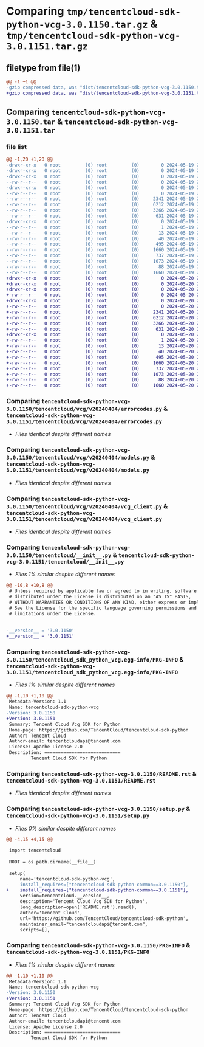 # Comparing `tmp/tencentcloud-sdk-python-vcg-3.0.1150.tar.gz` & `tmp/tencentcloud-sdk-python-vcg-3.0.1151.tar.gz`

## filetype from file(1)

```diff
@@ -1 +1 @@
-gzip compressed data, was "dist/tencentcloud-sdk-python-vcg-3.0.1150.tar", last modified: Sun May 19 21:44:10 2024, max compression
+gzip compressed data, was "dist/tencentcloud-sdk-python-vcg-3.0.1151.tar", last modified: Mon May 20 21:07:13 2024, max compression
```

## Comparing `tencentcloud-sdk-python-vcg-3.0.1150.tar` & `tencentcloud-sdk-python-vcg-3.0.1151.tar`

### file list

```diff
@@ -1,20 +1,20 @@
-drwxr-xr-x   0 root         (0) root         (0)        0 2024-05-19 21:44:10.000000 tencentcloud-sdk-python-vcg-3.0.1150/
-drwxr-xr-x   0 root         (0) root         (0)        0 2024-05-19 21:44:10.000000 tencentcloud-sdk-python-vcg-3.0.1150/tencentcloud/
-drwxr-xr-x   0 root         (0) root         (0)        0 2024-05-19 21:44:10.000000 tencentcloud-sdk-python-vcg-3.0.1150/tencentcloud/vcg/
--rw-r--r--   0 root         (0) root         (0)        0 2024-05-19 21:44:10.000000 tencentcloud-sdk-python-vcg-3.0.1150/tencentcloud/vcg/__init__.py
-drwxr-xr-x   0 root         (0) root         (0)        0 2024-05-19 21:44:10.000000 tencentcloud-sdk-python-vcg-3.0.1150/tencentcloud/vcg/v20240404/
--rw-r--r--   0 root         (0) root         (0)        0 2024-05-19 21:44:10.000000 tencentcloud-sdk-python-vcg-3.0.1150/tencentcloud/vcg/v20240404/__init__.py
--rw-r--r--   0 root         (0) root         (0)     2341 2024-05-19 21:44:10.000000 tencentcloud-sdk-python-vcg-3.0.1150/tencentcloud/vcg/v20240404/errorcodes.py
--rw-r--r--   0 root         (0) root         (0)     6212 2024-05-19 21:44:10.000000 tencentcloud-sdk-python-vcg-3.0.1150/tencentcloud/vcg/v20240404/models.py
--rw-r--r--   0 root         (0) root         (0)     3266 2024-05-19 21:44:10.000000 tencentcloud-sdk-python-vcg-3.0.1150/tencentcloud/vcg/v20240404/vcg_client.py
--rw-r--r--   0 root         (0) root         (0)      631 2024-05-19 21:44:10.000000 tencentcloud-sdk-python-vcg-3.0.1150/tencentcloud/__init__.py
-drwxr-xr-x   0 root         (0) root         (0)        0 2024-05-19 21:44:10.000000 tencentcloud-sdk-python-vcg-3.0.1150/tencentcloud_sdk_python_vcg.egg-info/
--rw-r--r--   0 root         (0) root         (0)        1 2024-05-19 21:44:10.000000 tencentcloud-sdk-python-vcg-3.0.1150/tencentcloud_sdk_python_vcg.egg-info/dependency_links.txt
--rw-r--r--   0 root         (0) root         (0)       13 2024-05-19 21:44:10.000000 tencentcloud-sdk-python-vcg-3.0.1150/tencentcloud_sdk_python_vcg.egg-info/top_level.txt
--rw-r--r--   0 root         (0) root         (0)       40 2024-05-19 21:44:10.000000 tencentcloud-sdk-python-vcg-3.0.1150/tencentcloud_sdk_python_vcg.egg-info/requires.txt
--rw-r--r--   0 root         (0) root         (0)      495 2024-05-19 21:44:10.000000 tencentcloud-sdk-python-vcg-3.0.1150/tencentcloud_sdk_python_vcg.egg-info/SOURCES.txt
--rw-r--r--   0 root         (0) root         (0)     1660 2024-05-19 21:44:10.000000 tencentcloud-sdk-python-vcg-3.0.1150/tencentcloud_sdk_python_vcg.egg-info/PKG-INFO
--rw-r--r--   0 root         (0) root         (0)      737 2024-05-19 21:44:10.000000 tencentcloud-sdk-python-vcg-3.0.1150/README.rst
--rw-r--r--   0 root         (0) root         (0)     1073 2024-05-19 21:44:10.000000 tencentcloud-sdk-python-vcg-3.0.1150/setup.py
--rw-r--r--   0 root         (0) root         (0)       88 2024-05-19 21:44:10.000000 tencentcloud-sdk-python-vcg-3.0.1150/setup.cfg
--rw-r--r--   0 root         (0) root         (0)     1660 2024-05-19 21:44:10.000000 tencentcloud-sdk-python-vcg-3.0.1150/PKG-INFO
+drwxr-xr-x   0 root         (0) root         (0)        0 2024-05-20 21:07:13.000000 tencentcloud-sdk-python-vcg-3.0.1151/
+drwxr-xr-x   0 root         (0) root         (0)        0 2024-05-20 21:07:13.000000 tencentcloud-sdk-python-vcg-3.0.1151/tencentcloud/
+drwxr-xr-x   0 root         (0) root         (0)        0 2024-05-20 21:07:13.000000 tencentcloud-sdk-python-vcg-3.0.1151/tencentcloud/vcg/
+-rw-r--r--   0 root         (0) root         (0)        0 2024-05-20 21:07:13.000000 tencentcloud-sdk-python-vcg-3.0.1151/tencentcloud/vcg/__init__.py
+drwxr-xr-x   0 root         (0) root         (0)        0 2024-05-20 21:07:13.000000 tencentcloud-sdk-python-vcg-3.0.1151/tencentcloud/vcg/v20240404/
+-rw-r--r--   0 root         (0) root         (0)        0 2024-05-20 21:07:13.000000 tencentcloud-sdk-python-vcg-3.0.1151/tencentcloud/vcg/v20240404/__init__.py
+-rw-r--r--   0 root         (0) root         (0)     2341 2024-05-20 21:07:13.000000 tencentcloud-sdk-python-vcg-3.0.1151/tencentcloud/vcg/v20240404/errorcodes.py
+-rw-r--r--   0 root         (0) root         (0)     6212 2024-05-20 21:07:13.000000 tencentcloud-sdk-python-vcg-3.0.1151/tencentcloud/vcg/v20240404/models.py
+-rw-r--r--   0 root         (0) root         (0)     3266 2024-05-20 21:07:13.000000 tencentcloud-sdk-python-vcg-3.0.1151/tencentcloud/vcg/v20240404/vcg_client.py
+-rw-r--r--   0 root         (0) root         (0)      631 2024-05-20 21:07:13.000000 tencentcloud-sdk-python-vcg-3.0.1151/tencentcloud/__init__.py
+drwxr-xr-x   0 root         (0) root         (0)        0 2024-05-20 21:07:13.000000 tencentcloud-sdk-python-vcg-3.0.1151/tencentcloud_sdk_python_vcg.egg-info/
+-rw-r--r--   0 root         (0) root         (0)        1 2024-05-20 21:07:13.000000 tencentcloud-sdk-python-vcg-3.0.1151/tencentcloud_sdk_python_vcg.egg-info/dependency_links.txt
+-rw-r--r--   0 root         (0) root         (0)       13 2024-05-20 21:07:13.000000 tencentcloud-sdk-python-vcg-3.0.1151/tencentcloud_sdk_python_vcg.egg-info/top_level.txt
+-rw-r--r--   0 root         (0) root         (0)       40 2024-05-20 21:07:13.000000 tencentcloud-sdk-python-vcg-3.0.1151/tencentcloud_sdk_python_vcg.egg-info/requires.txt
+-rw-r--r--   0 root         (0) root         (0)      495 2024-05-20 21:07:13.000000 tencentcloud-sdk-python-vcg-3.0.1151/tencentcloud_sdk_python_vcg.egg-info/SOURCES.txt
+-rw-r--r--   0 root         (0) root         (0)     1660 2024-05-20 21:07:13.000000 tencentcloud-sdk-python-vcg-3.0.1151/tencentcloud_sdk_python_vcg.egg-info/PKG-INFO
+-rw-r--r--   0 root         (0) root         (0)      737 2024-05-20 21:07:12.000000 tencentcloud-sdk-python-vcg-3.0.1151/README.rst
+-rw-r--r--   0 root         (0) root         (0)     1073 2024-05-20 21:07:12.000000 tencentcloud-sdk-python-vcg-3.0.1151/setup.py
+-rw-r--r--   0 root         (0) root         (0)       88 2024-05-20 21:07:13.000000 tencentcloud-sdk-python-vcg-3.0.1151/setup.cfg
+-rw-r--r--   0 root         (0) root         (0)     1660 2024-05-20 21:07:13.000000 tencentcloud-sdk-python-vcg-3.0.1151/PKG-INFO
```

### Comparing `tencentcloud-sdk-python-vcg-3.0.1150/tencentcloud/vcg/v20240404/errorcodes.py` & `tencentcloud-sdk-python-vcg-3.0.1151/tencentcloud/vcg/v20240404/errorcodes.py`

 * *Files identical despite different names*

### Comparing `tencentcloud-sdk-python-vcg-3.0.1150/tencentcloud/vcg/v20240404/models.py` & `tencentcloud-sdk-python-vcg-3.0.1151/tencentcloud/vcg/v20240404/models.py`

 * *Files identical despite different names*

### Comparing `tencentcloud-sdk-python-vcg-3.0.1150/tencentcloud/vcg/v20240404/vcg_client.py` & `tencentcloud-sdk-python-vcg-3.0.1151/tencentcloud/vcg/v20240404/vcg_client.py`

 * *Files identical despite different names*

### Comparing `tencentcloud-sdk-python-vcg-3.0.1150/tencentcloud/__init__.py` & `tencentcloud-sdk-python-vcg-3.0.1151/tencentcloud/__init__.py`

 * *Files 1% similar despite different names*

```diff
@@ -10,8 +10,8 @@
 # Unless required by applicable law or agreed to in writing, software
 # distributed under the License is distributed on an "AS IS" BASIS,
 # WITHOUT WARRANTIES OR CONDITIONS OF ANY KIND, either express or implied.
 # See the License for the specific language governing permissions and
 # limitations under the License.
 
 
-__version__ = '3.0.1150'
+__version__ = '3.0.1151'
```

### Comparing `tencentcloud-sdk-python-vcg-3.0.1150/tencentcloud_sdk_python_vcg.egg-info/PKG-INFO` & `tencentcloud-sdk-python-vcg-3.0.1151/tencentcloud_sdk_python_vcg.egg-info/PKG-INFO`

 * *Files 1% similar despite different names*

```diff
@@ -1,10 +1,10 @@
 Metadata-Version: 1.1
 Name: tencentcloud-sdk-python-vcg
-Version: 3.0.1150
+Version: 3.0.1151
 Summary: Tencent Cloud Vcg SDK for Python
 Home-page: https://github.com/TencentCloud/tencentcloud-sdk-python
 Author: Tencent Cloud
 Author-email: tencentcloudapi@tencent.com
 License: Apache License 2.0
 Description: ============================
         Tencent Cloud SDK for Python
```

### Comparing `tencentcloud-sdk-python-vcg-3.0.1150/README.rst` & `tencentcloud-sdk-python-vcg-3.0.1151/README.rst`

 * *Files identical despite different names*

### Comparing `tencentcloud-sdk-python-vcg-3.0.1150/setup.py` & `tencentcloud-sdk-python-vcg-3.0.1151/setup.py`

 * *Files 0% similar despite different names*

```diff
@@ -4,15 +4,15 @@
 
 import tencentcloud
 
 ROOT = os.path.dirname(__file__)
 
 setup(
     name='tencentcloud-sdk-python-vcg',
-    install_requires=["tencentcloud-sdk-python-common==3.0.1150"],
+    install_requires=["tencentcloud-sdk-python-common==3.0.1151"],
     version=tencentcloud.__version__,
     description='Tencent Cloud Vcg SDK for Python',
     long_description=open('README.rst').read(),
     author='Tencent Cloud',
     url='https://github.com/TencentCloud/tencentcloud-sdk-python',
     maintainer_email="tencentcloudapi@tencent.com",
     scripts=[],
```

### Comparing `tencentcloud-sdk-python-vcg-3.0.1150/PKG-INFO` & `tencentcloud-sdk-python-vcg-3.0.1151/PKG-INFO`

 * *Files 1% similar despite different names*

```diff
@@ -1,10 +1,10 @@
 Metadata-Version: 1.1
 Name: tencentcloud-sdk-python-vcg
-Version: 3.0.1150
+Version: 3.0.1151
 Summary: Tencent Cloud Vcg SDK for Python
 Home-page: https://github.com/TencentCloud/tencentcloud-sdk-python
 Author: Tencent Cloud
 Author-email: tencentcloudapi@tencent.com
 License: Apache License 2.0
 Description: ============================
         Tencent Cloud SDK for Python
```

